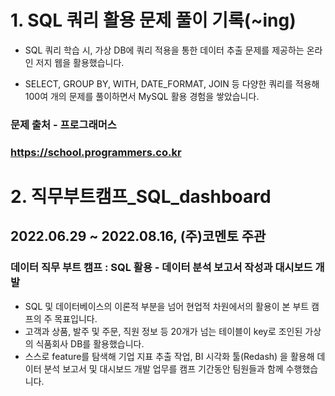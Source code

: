 

# 1. SQL 쿼리 활용 문제 풀이 기록(~ing)

* SQL 쿼리 학습 시, 가상 DB에 쿼리 적용을 통한 데이터 추출 문제를 제공하는 온라인 저지 웹을 활용했습니다.

* SELECT, GROUP BY, WITH, DATE_FORMAT, JOIN 등 다양한 쿼리를 적용해 100여 개의 문제를 풀이하면서 MySQL 활용 경험을 쌓았습니다.

### 문제 출처 - 프로그래머스
### https://school.programmers.co.kr

# 2. 직무부트캠프_SQL_dashboard
## 2022.06.29 ~ 2022.08.16, (주)코멘토 주관

### 데이터 직무 부트 캠프 : SQL 활용 - 데이터 분석 보고서 작성과 대시보드 개발

* SQL 및 데이터베이스의 이론적 부분을 넘어 현업적 차원에서의 활용이 본 부트 캠프의 주 목표입니다.
* 고객과 상품, 발주 및 주문, 직원 정보 등 20개가 넘는 테이블이 key로 조인된 가상의 식품회사 DB를 활용했습니다.
* 스스로 feature를 탐색해 기업 지표 추출 작업, BI 시각화 툴(Redash) 을 활용해 데이터 분석 보고서 및 대시보드 개발 업무를 캠프 기간동안 팀원들과 함께 수행했습니다.

